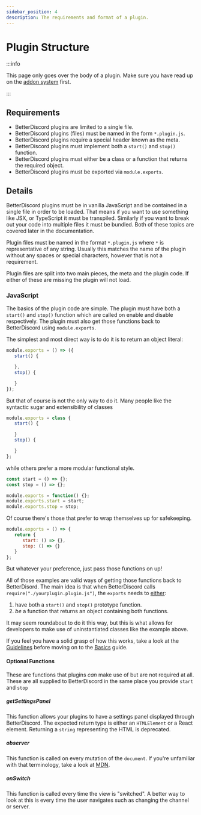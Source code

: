 ```yaml
---
sidebar_position: 4
description: The requirements and format of a plugin.
---
```


# Plugin Structure

:::info

This page only goes over the body of a plugin. Make sure you have read up on the [addon system](../../developers/addons.md) first.

:::

## Requirements

 - BetterDiscord plugins are limited to a single file.
 - BetterDiscord plugins (files) must be named in the form `*.plugin.js`.
 - BetterDiscord plugins require a special header known as the meta.
 - BetterDiscord plugins must implement both a `start()` and `stop()` function.
 - BetterDiscord plugins must either be a class or a function that returns the required object.
 - BetterDiscord plugins must be exported via `module.exports`.

## Details

BetterDiscord plugins must be in vanilla JavaScript and be contained in a single file in order to be loaded. That means if you want to use something like JSX, or TypeScript it must be transpiled. Similarly if you want to break out your code into multiple files it must be bundled. Both of these topics are covered later in the documentation.

Plugin files must be named in the format `*.plugin.js` where `*` is representative of any string. Usually this matches the name of the plugin without any spaces or special characters, however that is not a requirement.

Plugin files are split into two main pieces, the meta and the plugin code. If either of these are missing the plugin will not load.

### JavaScript

The basics of the plugin code are simple. The plugin must have both a `start()` and `stop()` function which are called on enable and disable respectively. The plugin must also get those functions back to BetterDiscord using `module.exports`.

The simplest and most direct way is to do it is to return an object literal:
```js
module.exports = () => ({
   start() {

   },
   stop() {

   }
});
```

But that of course is not the only way to do it. Many people like the syntactic sugar and extensibility of classes

```js
module.exports = class {
   start() {

   }
   stop() {

   }
};
```

while others prefer a more modular functional style.

```js
const start = () => {};
const stop = () => {};

module.exports = function() {};
module.exports.start = start;
module.exports.stop = stop;
```

Of course there's those that prefer to wrap themselves up for safekeeping.

```js
module.exports = () => {
   return {
      start: () => {},
      stop: () => {}
   }
};
```

But whatever your preference, just pass those functions on up!

All of those examples are valid ways of getting those functions back to BetterDisord. The main idea is that when BetterDiscord calls `require("./yourplugin.plugin.js")`, the `exports` needs to <u>either</u>:
1. have both a `start()` and `stop()` prototype function.
2. _be_ a function that returns an object containing both functions.

It may seem roundabout to do it this way, but this is what allows for developers to make use of uninstantiated classes like the example above.

If you feel you have a solid grasp of how this works, take a look at the [Guidelines](./guidelines) before moving on to the [Basics](../basics) guide.

#### Optional Functions

These are functions that plugins _can_ make use of but are not required at all. These are all supplied to BetterDiscord in the same place you provide `start` and `stop`

##### getSettingsPanel

This function allows your plugins to have a settings panel displayed through BetterDiscord. The expected return type is either an `HTMLElement` or a React element. Returning a `string` representing the HTML is deprecated.

##### observer

This function is called on every mutation of the `document`. If you're unfamiliar with that terminology, take a look at [MDN](https://developer.mozilla.org/en-US/docs/Web/API/MutationObserver/observe).

##### onSwitch

This function is called every time the view is "switched". A better way to look at this is every time the user navigates such as changing the channel or server.